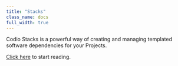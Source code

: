 ```yaml
---
title: "Stacks"
class_name: docs
full_width: true
---
```


Codio Stacks is a powerful way of creating and managing templated software dependencies for your Projects. 

[Click here](/docs/project/stacks/stack-overview/) to start reading.

